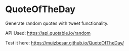 # QuoteOfTheDay
Generate random quotes with tweet functionality.

API Used: https://api.quotable.io/random

Test it here: https://muizbesar.github.io/QuoteOfTheDay/
